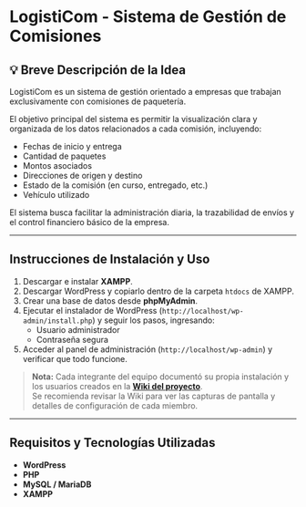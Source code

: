 # LogistiCom - Sistema de Gestión de Comisiones

## 💡 Breve Descripción de la Idea
LogistiCom es un sistema de gestión orientado a empresas que trabajan exclusivamente con comisiones de paquetería.  

El objetivo principal del sistema es permitir la visualización clara y organizada de los datos relacionados a cada comisión, incluyendo:

- Fechas de inicio y entrega
- Cantidad de paquetes
- Montos asociados
- Direcciones de origen y destino
- Estado de la comisión (en curso, entregado, etc.)
- Vehículo utilizado

El sistema busca facilitar la administración diaria, la trazabilidad de envíos y el control financiero básico de la empresa.

---

## Instrucciones de Instalación y Uso
1. Descargar e instalar **XAMPP**.  
2. Descargar WordPress y copiarlo dentro de la carpeta `htdocs` de XAMPP.  
3. Crear una base de datos desde **phpMyAdmin**.  
4. Ejecutar el instalador de WordPress (`http://localhost/wp-admin/install.php`) y seguir los pasos, ingresando:
   - Usuario administrador
   - Contraseña segura
5. Acceder al panel de administración (`http://localhost/wp-admin`) y verificar que todo funcione.

> **Nota:** Cada integrante del equipo documentó su propia instalación y los usuarios creados en la **[Wiki del proyecto](https://github.com/devcordoba/logisticom-2do-cuatrimestre-CMS/wiki)**.  
> Se recomienda revisar la Wiki para ver las capturas de pantalla y detalles de configuración de cada miembro.

---

## Requisitos y Tecnologías Utilizadas
- **WordPress**  
- **PHP**  
- **MySQL / MariaDB**  
- **XAMPP** 
